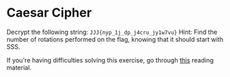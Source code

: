 # Caesar Cipher

Decrypt the following string: `JJJ{nyp_1j_dp_j4cru_jy1w7vu}`
Hint: Find the number of rotations performed on the flag, knowing that it should start with SSS.

If you're having difficulties solving this exercise, go through [this](../../../reading/README.md#caesar-cipher) reading material.
